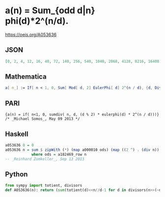 # a\(n\) \= Sum\_\{odd d\|n\} phi\(d\)\*2^\(n/d\)\.
https://oeis.org/A053636
## JSON
```JSON
[0, 2, 4, 12, 16, 40, 72, 140, 256, 540, 1040, 2068, 4128, 8216, 16408, 32880, 65536, 131104, 262296, 524324, 1048640, 2097480, 4194344, 8388652, 16777728, 33554600, 67108912, 134218836, 268435552, 536870968, 1073744160, 2147483708]
```
## Mathematica
```Mathematica
a[ n_] := If[ n < 1, 0, Sum[ Mod[ d, 2] EulerPhi[ d] 2^(n / d), {d, Divisors[ n]}]] (* _Michael Somos_, May 09 2013 *)
```
## PARI
```PARI
{a(n) = if( n<1, 0, sumdiv( n, d, (d % 2) * eulerphi(d) * 2^(n / d)))} /* _Michael Somos_, May 09 2013 */
```
## Haskell
```Haskell
a053636 0 = 0
a053636 n = sum $ zipWith (*) (map a000010 ods) (map ((2 ^) . (div n)) ods)
            where ods = a182469_row n
-- _Reinhard Zumkeller_, Sep 13 2013
```
## Python
```Python
from sympy import totient, divisors
def A053636(n): return (sum(totient(d)<<n//d-1 for d in divisors(n>>(~n&n-1).bit_length(),generator=True))<<1) # _Chai Wah Wu_, Feb 21 2023
```
